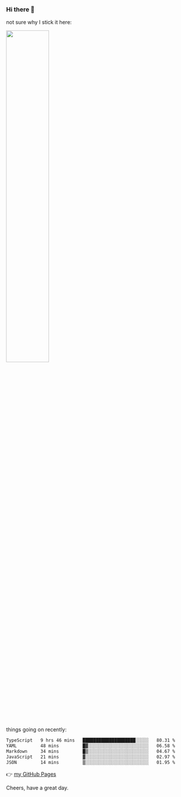 ### Hi there 👋

not sure why I stick it here:

[<img width="48%" src="https://github-readme-stats.vercel.app/api?username=ykzhukian&show_icons=true&theme=dracula">](https://github.com/anuraghazra/github-readme-stats)


things going on recently:

<!--START_SECTION:waka-->

```txt
TypeScript   9 hrs 46 mins   ████████████████████░░░░░   80.31 %
YAML         48 mins         █▓░░░░░░░░░░░░░░░░░░░░░░░   06.58 %
Markdown     34 mins         █▒░░░░░░░░░░░░░░░░░░░░░░░   04.67 %
JavaScript   21 mins         ▓░░░░░░░░░░░░░░░░░░░░░░░░   02.97 %
JSON         14 mins         ▒░░░░░░░░░░░░░░░░░░░░░░░░   01.95 %
```

<!--END_SECTION:waka-->

👉 [my GitHub Pages](https://ykzhukian.github.io)

Cheers, have a great day.

